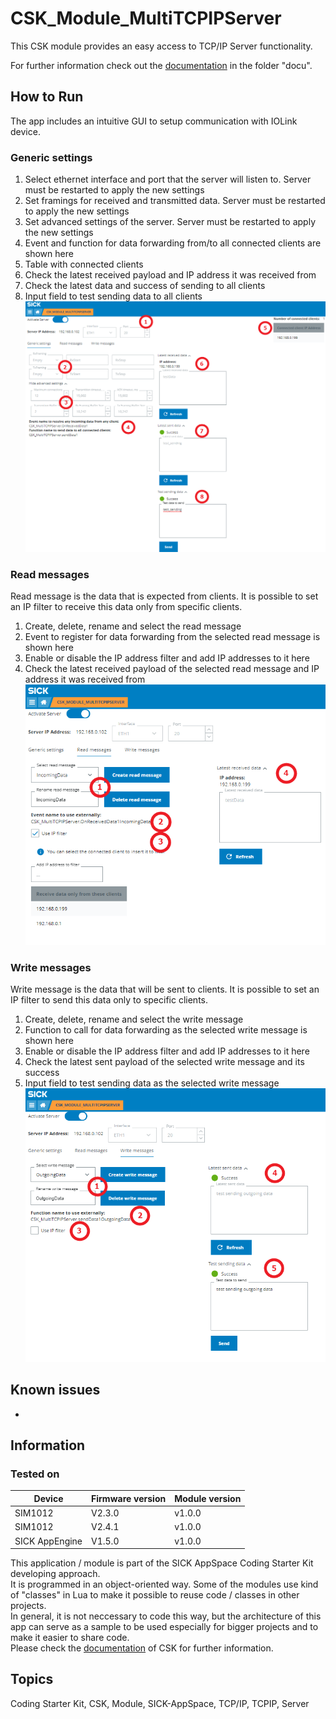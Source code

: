 # CSK_Module_MultiTCPIPServer
This CSK module provides an easy access to TCP/IP Server functionality.

For further information check out the [documentation](https://raw.githack.com/SICKAppSpaceCodingStarterKit/CSK_Module_MultiTCPIPServer/main/docu/CSK_Module_MultiTCPIPServer.html) in the folder "docu".

## How to Run

The app includes an intuitive GUI to setup communication with IOLink device.

### Generic settings

1. Select ethernet interface and port that the server will listen to. Server must be restarted to apply the new settings
2. Set framings for received and transmitted data. Server must be restarted to apply the new settings
3. Set advanced settings of the server. Server must be restarted to apply the new settings
4. Event and function for data forwarding from/to all connected clients are shown here
5. Table with connected clients
6. Check the latest received payload and IP address it was received from
7. Check the latest data and success of sending to all clients
8. Input field to test sending data to all clients
![plot](./docu/media/genericSettings.png)

### Read messages
Read message is the data that is expected from clients. It is possible to set an IP filter to receive this data only from specific clients.
1. Create, delete, rename and select the read message
2. Event to register for data forwarding from the selected read message is shown here
3. Enable or disable the IP address filter and add IP addresses to it here
4. Check the latest received payload of the selected read message and IP address it was received from
![plot](./docu/media/readMessage.png)

### Write messages
Write message is the data that will be sent to clients. It is possible to set an IP filter to send this data only to specific clients.
1. Create, delete, rename and select the write message
2. Function to call for data forwarding as the selected write message is shown here
3. Enable or disable the IP address filter and add IP addresses to it here
4. Check the latest sent payload of the selected write message and its success
5. Input field to test sending data as the selected write message
![plot](./docu/media/writeMessage.png)

## Known issues
-

## Information

### Tested on

|Device|Firmware version|Module version|
|--|--|--|
|SIM1012|V2.3.0|v1.0.0|
|SIM1012|V2.4.1|v1.0.0|
|SICK AppEngine|V1.5.0|v1.0.0|


This application / module is part of the SICK AppSpace Coding Starter Kit developing approach.  
It is programmed in an object-oriented way. Some of the modules use kind of "classes" in Lua to make it possible to reuse code / classes in other projects.  
In general, it is not neccessary to code this way, but the architecture of this app can serve as a sample to be used especially for bigger projects and to make it easier to share code.  
Please check the [documentation](https://github.com/SICKAppSpaceCodingStarterKit/.github/blob/main/docu/SICKAppSpaceCodingStarterKit_Documentation.md) of CSK for further information.  


## Topics

Coding Starter Kit, CSK, Module, SICK-AppSpace, TCP/IP, TCPIP, Server

